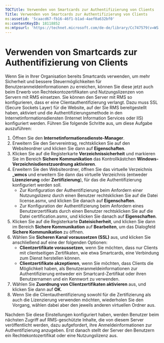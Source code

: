 ```yaml
---
TOCTitle: Verwenden von Smartcards zur Authentifizierung von Clients
Title: Verwenden von Smartcards zur Authentifizierung von Clients
ms:assetid: '5caacd67-fb16-46f1-b1ad-4aef0a632bf0'
ms:contentKeyID: 18118852
ms:mtpsurl: 'https://technet.microsoft.com/de-de/library/Cc747579(v=WS.10)'
---
```


Verwenden von Smartcards zur Authentifizierung von Clients
==========================================================

Wenn Sie in Ihrer Organisation bereits Smartcards verwenden, um mehr Sicherheit und bessere Steuermöglichkeiten für Benutzeranmeldeinformationen zu erreichen, können Sie diese jetzt auch beim Erwerb von Rechtekontozertifikaten und Nutzungslizenzen von Servern mit RMS einsetzen. Sie können den Server mit RMS so konfigurieren, dass er eine Clientauthentifizierung verlangt. Dazu muss SSL (Secure Sockets Layer) für die Website, auf der Sie RMS bereitgestellt haben, aktiviert und die Authentifizierungsmethode in den Internetinformationsdiensten (Internet Information Services oder IIS) konfiguriert werden. Führen Sie folgende Schritte aus, um diese Aufgabe auszuführen:

1.  Öffnen Sie den **Internetinformationsdienste-Manager**.
2.  Erweitern Sie den Servereintrag, rechtsklicken Sie auf den Websiteordner und klicken Sie dann auf **Eigenschaften**.
3.  Klicken Sie auf die Registerkarte **Verzeichnissicherheit** und markieren Sie im Bereich **Sichere Kommunikation** das Kontrollkästchen **Windows-Verzeichnisdienstzuordnung aktivieren**.
4.  Erweitern Sie den Websiteordner, öffnen Sie das virtuelle Verzeichnis **\_wmcs** und erweitern Sie dann das virtuelle Verzeichnis (entweder **Lizenzierung** oder **Zertifizierung**), für das die Authentifizierung konfiguriert werden soll.
    -   Zur Konfiguration der Authentifizierung beim Anfordern einer Nutzungslizenz durch einen Benutzer rechtsklicken Sie auf die Datei license.asmx, und klicken Sie danach auf **Eigenschaften**.
    -   Zur Konfiguration der Authentifizierung beim Anfordern eines Benutzerzertifikats durch einen Benutzer rechtsklicken Sie auf die Datei certification.asmx, und klicken Sie danach auf **Eigenschaften**.
5.  Klicken Sie auf die Registerkarte **Dateisicherheit**, und klicken Sie dann im Bereich **Sichere Kommunikation** auf **Bearbeiten**, um das Dialogfeld **Sichere Kommunikation** zu öffnen.
6.  Wählen Sie **Sicheren Kanal voraussetzen (SSL)** aus, und klicken Sie anschließend auf eine der folgenden Optionen:
    -   **Clientzertifikate voraussetzen**, wenn Sie möchten, dass nur Clients mit clientseitigen Zertifikaten, wie etwa Smartcards, eine Verbindung zum Dienst herstellen können.
    -   **Clientzertifikate akzeptieren**, wenn Sie möchten, dass Clients die Möglichkeit haben, als Benutzeranmeldeinformationen zur Authentifizierung entweder ein Smartcard-Zertifikat oder ihren Benutzernamen und ein Kennwort zu verwenden.
7.  Wählen Sie **Zuordnung von Clientzertifikaten aktivieren** aus, und klicken Sie dann auf **OK**.
8.  Wenn Sie die Clientauthentifizierung sowohl für die Zertifizierung als auch die Lizenzierung verwenden möchten, wiederholen Sie den Vorgang, wählen dabei aber den jeweils anderen virtuellen Ordner aus.

Nachdem Sie diese Einstellungen konfiguriert haben, werden Benutzer beim nächsten Zugriff auf RMS-geschützte Inhalte, die von diesem Server veröffentlicht werden, dazu aufgefordert, ihre Anmeldeinformationen zur Authentifizierung anzugeben. Erst danach stellt der Server den Benutzern ein Rechtekontozertifikat oder eine Nutzungslizenz aus.

